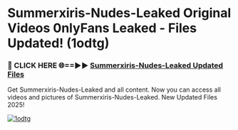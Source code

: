 # Summerxiris-Nudes-Leaked Original Videos 0nlyFans Leaked - Files Updated! (1odtg)

<h3>🔴 CLICK HERE 🌐==►► <a href="https://tinyurl.com/4mcuefdz" rel="nofollow">Summerxiris-Nudes-Leaked Updated Files</a></h3>

Get Summerxiris-Nudes-Leaked and all content. Now you can access all videos and pictures of Summerxiris-Nudes-Leaked. New Updated Files 2025!

[![1odtg](https://i.imgur.com/StAQSOY.gif)](https://tinyurl.com/4mcuefdz)
